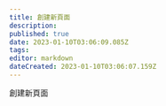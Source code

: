 ```yaml
---
title: 創建新頁面
description: 
published: true
date: 2023-01-10T03:06:09.085Z
tags: 
editor: markdown
dateCreated: 2023-01-10T03:06:07.159Z
---
```


創建新頁面